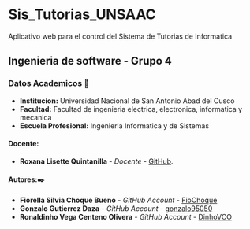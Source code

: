 # Sis_Tutorias_UNSAAC
Aplicativo web para el control del Sistema de Tutorias de Informatica
## Ingenieria de software - Grupo 4
### Datos Academicos 📖

- **Institucion:** Universidad Nacional de San Antonio Abad del Cusco
- **Facultad:** Facultad de ingenieria electrica, electronica, informatica y mecanica
- **Escuela Profesional:** Ingenieria Informatica y de Sistemas

#### Docente:

- **Roxana Lisette Quintanilla** - _Docente_ - [GitHub](https://github.com/nitanilla).

#### Autores:✒️
- **Fiorella Silvia Choque Bueno** - _GitHub Account_ - [FioChoque](https://github.com/FioChoque)
- **Gonzalo Gutierrez Daza** - _GitHub Account_ - [gonzalo95050](https://github.com/gonzalo95050)
- **Ronaldinho Vega Centeno Olivera** - _GitHub Account_ - [DinhoVCO](https://github.com/DinhoVCO)
